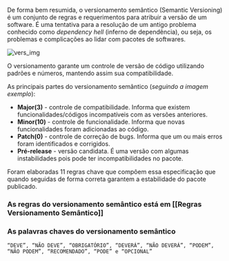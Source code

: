 De forma bem resumida, o versionamento semântico (Semantic Versioning) é um conjunto de regras e requerimentos para atribuir a versão de um software. É uma tentativa para a resolução de um antigo problema conhecido como *dependency hell* (inferno de dependência), ou seja, os problemas e complicações ao lidar com pacotes de softwares.

![vers_img](https://external-content.duckduckgo.com/iu/?u=https%3A%2F%2Fres.cloudinary.com%2Fpracticaldev%2Fimage%2Ffetch%2Fs--_dZJtBJh--%2Fc_imagga_scale%2Cf_auto%2Cfl_progressive%2Ch_420%2Cq_auto%2Cw_1000%2Fhttps%3A%2F%2Fi.imgur.com%2FfRoQZi2.png&f=1&nofb=1&ipt=877cffbdb492ffced4a750b033dc9fc3ff19567f58c5f5a7f1790c921340084d&ipo=images)


O versionamento garante um controle de versão de código utilizando padrões e números, mantendo assim sua compatibilidade.

As principais partes do versionamento semântico (*seguindo a imagem exemplo*):
- **Major(3)** - controle de compatibilidade. Informa que existem funcionalidades/códigos incompatíveis com as versões anteriores.
- **Minor(10)** - controle de funcionalidade. Informa que novas funcionalidades foram adicionadas ao código.
- **Patch(0)** - controle de correção de bugs. Informa que um ou mais erros foram identificados e corrigidos.
- **Pré-release** - versão candidata. É uma versão com algumas instabilidades pois pode ter incompatibilidades no pacote.

Foram elaboradas 11 regras chave que compôem essa especificação que quando seguidas de forma correta garantem a  estabilidade do pacote publicado.

### As regras do versionamento semântico está em [[Regras Versionamento Semântico]]


### As palavras chaves do versionamento semântico

`“DEVE”, “NÃO DEVE”, “OBRIGATÓRIO”, “DEVERÁ”, “NÃO DEVERÁ”, “PODEM”, “NÃO PODEM”, “RECOMENDADO”, “PODE” e “OPCIONAL”`